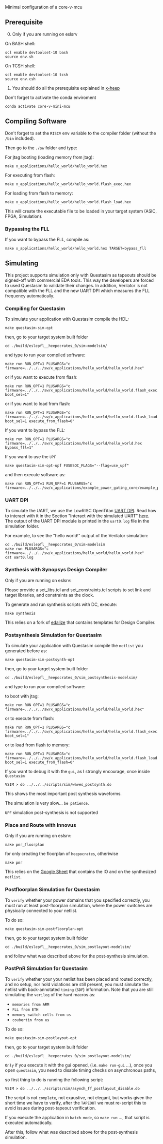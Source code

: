Minimal configuration of a core-v-mcu

## Prerequisite

0. Only if you are running on eslsrv


On BASH shell:

```
scl enable devtoolset-10 bash
source env.sh
```

On TCSH shell:

```
scl enable devtoolset-10 tcsh
source env.csh
```

1. You should do all the prerequisite explained in [x-heep](https://github.com/esl-epfl/x-heep)

Don't forget to activate the conda enviroment

```
conda activate core-v-mini-mcu
```

## Compiling Software

Don't forget to set the `RISCV` env variable to the compiler folder (without the `/bin` included).

Then go to the `./sw` folder and type:

For jtag booting (loading memory from jtag):

```
make x_applications/hello_world/hello_world.hex
```

For executing from flash:
```
make x_applications/hello_world/hello_world.flash_exec.hex
```

For loading from flash to memory:
```
make x_applications/hello_world/hello_world.flash_load.hex
```

This will create the executable file to be loaded in your target system (ASIC, FPGA, Simulation).

### Bypassing the FLL

If you want to bypass the FLL, compile as:

```
make x_applications/hello_world/hello_world.hex TARGET=bypass_fll
```

## Simulating

This project supports simulation only with Questasim as tapeouts should be signed-off with commercial EDA tools.
This way the developers are forced to used Questasim to validate their changes.
In addition, Verilator is not compatible with the FLL and the new UART DPI which measures the FLL frequency automatically.

### Compiling for Questasim

To simulate your application with Questasim compile the HDL:

```
make questasim-sim-opt
```

then, go to your target system built folder

```
cd ./build/eslepfl__heepocrates_0/sim-modelsim/
```

and type to run your compiled software:

```
make run RUN_OPT=1 PLUSARGS="c firmware=../../../sw/x_applications/hello_world/hello_world.hex"
```

or if you want to execute from flash:

```
make run RUN_OPT=1 PLUSARGS="c firmware=../../../sw/x_applications/hello_world/hello_world.flash_exec.hex boot_sel=1"
```

or if you want to load from flash:

```
make run RUN_OPT=1 PLUSARGS="c firmware=../../../sw/x_applications/hello_world/hello_world.flash_load.hex boot_sel=1 execute_from_flash=0"
```


If you want to bypass the FLL:

```
make run RUN_OPT=1 PLUSARGS="c firmware=../../../sw/x_applications/hello_world/hello_world.hex bypass_fll=1"
```


If you want to use the `UPF`

```
make questasim-sim-opt-upf FUSESOC_FLAGS="--flag=use_upf"
```

and then execute software as:

```
make run RUN_OPT=1 RUN_UPF=1 PLUSARGS="c firmware=../../../sw/x_applications/example_power_gating_core/example_power_gating_core.hex"
```

### UART DPI

To simulate the UART, we use the LowRISC OpenTitan [UART DPI](https://github.com/lowRISC/opentitan/tree/master/hw/dv/dpi/uartdpi).
Read how to interact with it in the Section "Interact with the simulated UART" [here](https://docs.opentitan.org/doc/ug/getting_started_verilator/).
The output of the UART DPI module is printed in the `uart0.log` file in the simulation folder.

For example, to see the "hello world!" output of the Verilator simulation:

```
cd ./build/eslepfl__heepocrates_0/sim-modelsim
make run PLUSARGS="c firmware=../../../sw/x_applications/hello_world/hello_world.hex"
cat uart0.log
```
### Synthesis with Synopsys Design Compiler

Only if you are running on eslsrv:

Please provide a set_libs.tcl and set_constraints.tcl scripts to set link and target libraries, and constraints as the clock.

To generate and run synthesis scripts with DC, execute:

```
make synthesis
```

This relies on a fork of [edalize](https://github.com/davideschiavone/edalize) that contains templates for Design Compiler.


### Postsynthesis Simulation for Questasim

To simulate your application with Questasim compile the `netlist` you generated before as:

```
make questasim-sim-postsynth-opt
```

then, go to your target system built folder

```
cd ./build/eslepfl__heepocrates_0/sim_postsynthesis-modelsim/
```

and type to run your compiled software:

to boot with jtag:

```
make run RUN_OPT=1 PLUSARGS="c firmware=../../../sw/x_applications/hello_world/hello_world.hex"
```

or to execute from flash:

```
make run RUN_OPT=1 PLUSARGS="c firmware=../../../sw/x_applications/hello_world/hello_world.flash_exec.hex boot_sel=1"
```

or to load from flash to memory:

```
make run RUN_OPT=1 PLUSARGS="c firmware=../../../sw/x_applications/hello_world/hello_world.flash_load.hex boot_sel=1 execute_from_flash=0"
```

If you want to debug it with the `gui`, as I strongly encourage, once inside `Questasim`


```
VSIM > do ../../../scripts/sim/waves_postsynth.do
```

This shows the most important post synthesis waveforms.


The simulation is very slow... `be patience`.

`UPF` simulation post-synthesis is not supported


### Place and Route with Innovus

Only if you are running on eslsrv:

```
make pnr_floorplan
```

for only creating the floorplan of `heepocrates`, otheriwise

```
make pnr
```

This relies on the [Google Sheet](https://docs.google.com/spreadsheets/d/1R42f33qJquhNsswMwyr-gp6fZFzjrIKRiU6ttj8dK-8/edit#gid=1605553209) that contains the IO and on the synthesized `netlist`.

### Postfloorplan Simulation for Questasim

To `verify` whether your power domains that you specified correctly, you must run at least post-floorplan simulation,
where the power switches are physically connected to your netlist.

To do so:

```
make questasim-sim-postfloorplan-opt
```
then, go to your target system built folder

```
cd ./build/eslepfl__heepocrates_0/sim_postlayout-modelsim/
```

and follow what was described above for the post-synthesis simulation.

### PostPnR Simulation for Questasim

To `verify` whether your your netlist has been placed and routed correctly, and no setup, nor hold violations are still present,
you must simulate the netlist with back-annotated `timing` (`SDF`) information.
Note that you are still simulating the `verilog` of the `hard` macros as:

- `memories from ARM`
- `FLL from ETH`
- `memory switch cells from us`
- `coubertin from us`

To do so:

```
make questasim-sim-postlayout-opt
```
then, go to your target system built folder

```
cd ./build/eslepfl__heepocrates_0/sim_postlayout-modelsim/
```

`Only` if you execute it with the gui opened, (i.e. `make run-gui` ...), once you open `questasim`, you need to disable timing checks on asynchronous paths,

so first thing to do is running the following script:

```
VSIM > do ../../../scripts/sim/asynch_ff_postlayout_disable.do
```

The script is not `complete`, not exaustive, not elegant, but works given the short time
we have to verify, after the `TAPEOUT` we must re-script this to avoid issues during post-tapeout verification.

If you execute the application in `batch-mode`, so `make run` ..., that script is executed automatically.

After this, follow what was described above for the post-synthesis simulation.
